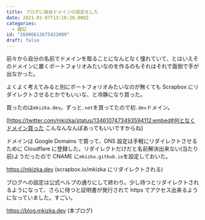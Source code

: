 ```yaml
---
title: ブログに独自ドメインの設定をした
date: 2021-01-07T13:10:20.000Z
categories:
  - 雑記
id: "26006613675422099"
draft: false
---
```


前々から自分の名前でドメインを取ることになんとなく憧れていて、とはいえそのドメインに置くポートフォリオみたいなのを作るのもそれはそれで面倒で手が出なかった。

よくよく考えてみると別にポートフォリオみたいなのが無くても Scrapbox にリダイレクトさせるとかでもいいな、と冷静になり買った。

<!-- more -->

買ったのは`mkizka.dev`。ずっと`.net`を買ってたので初`.dev`ドメイン。

[https://twitter.com/mkizka/status/1346107473493594112:embed#何となくドメイン買った こんなんなんぼあってもいいですからね]

ドメインは Google Domains で買って、DNS 設定は手軽にリダイレクトさせるために Cloudflare に登録した。リダイレクトだけだと名前解決出来ない(当たり前)ようだったので CNAME に`mkizka.github.io`を設定しておいた。

https://mkizka.dev (scrapbox.io/mkizka にリダイレクトされる)

ブログへの設定は公式ヘルプの通りにして終わり。少し待つとリダイレクトされるようになって、さらに待つと証明書が発行されて https でアクセス出来るようになっていました。すごい。

https://blog.mkizka.dev (本ブログ)

